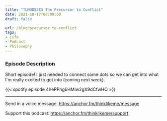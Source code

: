 ```yaml
---
title: "TLMODS4E3 The Precursor to Conflict"
date: 2021-10-17T08:00:00
draft: false

url: /blog/precursor-to-conflict
tags:
- Life
- Podcast
- Philosophy
---
```


### Episode Description

Short episode! I just needed to connect some dots so we can get into what I'm really excited to get into (coming next week).

{{< spotify episode 4hePPhg6HMlw2gX9dCfwHO >}} 

---
Send in a voice message: https://anchor.fm/thinklikeme/message

Support this podcast: https://anchor.fm/thinklikeme/support
